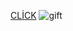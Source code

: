 [CLİCK](https://random-user-ap.netlify.app/)
![gift](https://user-images.githubusercontent.com/109352349/196926011-a236017b-59bb-49c2-ba91-fc825a5ccfe6.gif)
